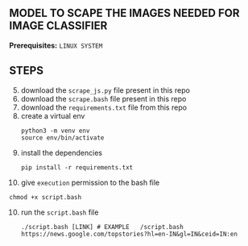 ## MODEL TO SCAPE THE IMAGES NEEDED FOR IMAGE CLASSIFIER

**Prerequisites:** `LINUX SYSTEM`

## STEPS 
5. download the `scrape_js.py` file present in this repo
6. download the `scrape.bash` file present in this repo
7. download the `requirements.txt` file from this repo
8. create a virtual env
	```
	python3 -m venv env
	source env/bin/activate
	```
7. install the dependencies
	```
	pip install -r requirements.txt
	```
8. give  `execution` permission to the bash file
  ```
  chmod +x script.bash
  ```
10. run the `script.bash` file
	```
	./script.bash [LINK] # EXAMPLE   /script.bash https://news.google.com/topstories?hl=en-IN&gl=IN&ceid=IN:en
	```
